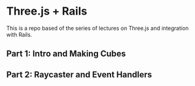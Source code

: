 # Three.js + Rails

This is a repo based of the series of lectures on Three.js and integration with Rails.

## Part 1: Intro and Making Cubes

## Part 2: Raycaster and Event Handlers
